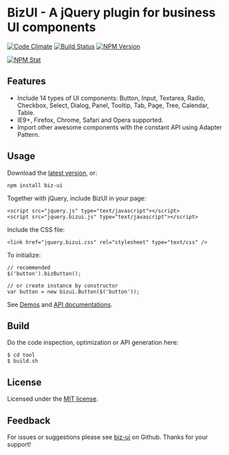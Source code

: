 BizUI - A jQuery plugin for business UI components
===============

[![Code Climate][codeclimate-image]][codeclimate-url]
[![Build Status][travis-image]][travis-url]
[![NPM Version][npm-image]][npm-url]

[![NPM Stat][npm-stat-image]][npm-stat-url]

Features
--------
- Include 14 types of UI components: Button, Input, Textarea, Radio, Checkbox, Select, Dialog, Panel, Tooltip, Tab, Page, Tree, Calendar, Table.
- IE9+, Firefox, Chrome, Safari and Opera supported.
- Import other awesome components with the constant API using Adapter Pattern.

<!--<img src="http://bizdevfe.github.io/biz-ui/img/adapter.png" />-->

Usage
-----
Download the [latest version](https://github.com/bizdevfe/biz-ui/releases), or:

    npm install biz-ui

Together with jQuery, include BizUI in your page:

    <script src="jquery.js" type="text/javascript"></script>
    <script src="jquery.bizui.js" type="text/javascript"></script>

Include the CSS file:

    <link href="jquery.bizui.css" rel="stylesheet" type="text/css" />

To initialize:

    // recommended
    $('button').bizButton();
    
    // or create instance by constructor
    var button = new bizui.Button($('button'));

See [Demos](http://bizdevfe.github.io/biz-ui/quickview) and [API documentations](http://bizdevfe.github.io/biz-ui).

Build
-----
Do the code inspection, optimization or API generation here:

    $ cd tool
    $ build.sh

License
-------
Licensed under the [MIT license](http://opensource.org/licenses/MIT).

Feedback
--------
For issues or suggestions please see [biz-ui](https://github.com/bizdevfe/biz-ui) on Github. Thanks for your support!

[codeclimate-image]: https://codeclimate.com/github/bizdevfe/biz-ui/badges/gpa.svg
[codeclimate-url]: https://codeclimate.com/github/bizdevfe/biz-ui
[travis-image]: https://travis-ci.org/bizdevfe/biz-ui.svg
[travis-url]: https://travis-ci.org/bizdevfe/biz-ui
[npm-image]: http://img.shields.io/npm/v/biz-ui.svg
[npm-url]: https://npmjs.org/package/biz-ui
[npm-stat-image]: https://nodei.co/npm/biz-ui.png?downloads=true
[npm-stat-url]: https://nodei.co/npm/biz-ui
